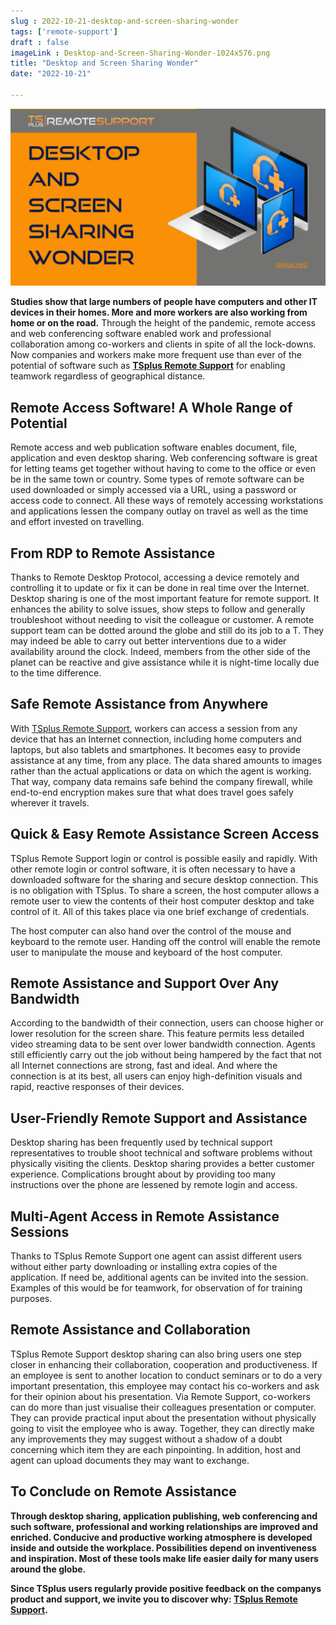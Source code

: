 ```yaml
---
slug : 2022-10-21-desktop-and-screen-sharing-wonder
tags: ['remote-support']
draft : false 
imageLink : Desktop-and-Screen-Sharing-Wonder-1024x576.png
title: "Desktop and Screen Sharing Wonder"
date: "2022-10-21"

---
```


[![title of article, TSplus logo and link illustrated by image of computer devices and headsets](./images/Desktop-and-Screen-Sharing-Wonder-1024x576.png)](https://tsplus.net/remote-support/)

**Studies show that large numbers of people have computers and other IT devices in their homes. More and more workers are also working from home or on the road.** Through the height of the pandemic, remote access and web conferencing software enabled work and professional collaboration among co-workers and clients in spite of all the lock-downs. Now companies and workers make more frequent use than ever of the potential of software such as **[TSplus Remote Support](https://tsplus.net/remote-support/)** for enabling teamwork regardless of geographical distance.

## Remote Access Software! A Whole Range of Potential

Remote access and web publication software enables document, file, application and even desktop sharing. Web conferencing software is great for letting teams get together without having to come to the office or even be in the same town or country. Some types of remote software can be used downloaded or simply accessed via a URL, using a password or access code to connect. All these ways of remotely accessing workstations and applications lessen the company outlay on travel as well as the time and effort invested on travelling.

## From RDP to Remote Assistance

Thanks to Remote Desktop Protocol, accessing a device remotely and controlling it to update or fix it can be done in real time over the Internet. Desktop sharing is one of the most important feature for remote support. It enhances the ability to solve issues, show steps to follow and generally troubleshoot without needing to visit the colleague or customer. A remote support team can be dotted around the globe and still do its job to a T. They may indeed be able to carry out better interventions due to a wider availability around the clock. Indeed, members from the other side of the planet can be reactive and give assistance while it is night-time locally due to the time difference.

## Safe Remote Assistance from Anywhere

With [TSplus Remote Support](https://tsplus.net/remote-support/), workers can access a session from any device that has an Internet connection, including home computers and laptops, but also tablets and smartphones. It becomes easy to provide assistance at any time, from any place. The data shared amounts to images rather than the actual applications or data on which the agent is working. That way, company data remains safe behind the company firewall, while end-to-end encryption makes sure that what does travel goes safely wherever it travels.

## Quick & Easy Remote Assistance Screen Access

TSplus Remote Support login or control is possible easily and rapidly. With other remote login or control software, it is often necessary to have a downloaded software for the sharing and secure desktop connection. This is no obligation with TSplus. To share a screen, the host computer allows a remote user to view the contents of their host computer desktop and take control of it. All of this takes place via one brief exchange of credentials.

The host computer can also hand over the control of the mouse and keyboard to the remote user. Handing off the control will enable the remote user to manipulate the mouse and keyboard of the host computer.

## Remote Assistance and Support Over Any Bandwidth

According to the bandwidth of their connection, users can choose higher or lower resolution for the screen share. This feature permits less detailed video streaming data to be sent over lower bandwidth connection. Agents still efficiently carry out the job without being hampered by the fact that not all Internet connections are strong, fast and ideal. And where the connection is at its best, all users can enjoy high-definition visuals and rapid, reactive responses of their devices.

## User-Friendly Remote Support and Assistance

Desktop sharing has been frequently used by technical support representatives to trouble shoot technical and software problems without physically visiting the clients. Desktop sharing provides a better customer experience. Complications brought about by providing too many instructions over the phone are lessened by remote login and access.

## Multi-Agent Access in Remote Assistance Sessions

Thanks to TSplus Remote Support one agent can assist different users without either party downloading or installing extra copies of the application. If need be, additional agents can be invited into the session. Examples of this would be for teamwork, for observation of for training purposes.

## Remote Assistance and Collaboration

TSplus Remote Support desktop sharing can also bring users one step closer in enhancing their collaboration, cooperation and productiveness. If an employee is sent to another location to conduct seminars or to do a very important presentation, this employee may contact his co-workers and ask for their opinion about his presentation. Via Remote Support, co-workers can do more than just visualise their colleagues presentation or computer. They can provide practical input about the presentation without physically going to visit the employee who is away. Together, they can directly make any improvements they may suggest without a shadow of a doubt concerning which item they are each pinpointing. In addition, host and agent can upload documents they may want to exchange.

## To Conclude on Remote Assistance

**Through desktop sharing, application publishing, web conferencing and such software, professional and working relationships are improved and enriched. Conducive and productive working atmosphere is developed inside and outside the workplace. Possibilities depend on inventiveness and inspiration. Most of these tools make life easier daily for many users around the globe.**

**Since TSplus users regularly provide positive feedback on the companys product and support, we invite you to discover why: [TSplus Remote Support](https://tsplus.net/remote-support/features/).**

